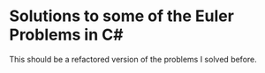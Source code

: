 # Solutions to some of the Euler Problems in C#
This should be a refactored version of the problems I solved before.
